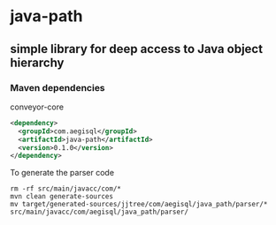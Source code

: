 # java-path
## simple library for deep access to Java object hierarchy
### Maven dependencies
conveyor-core
```xml
<dependency>
  <groupId>com.aegisql</groupId>
  <artifactId>java-path</artifactId>
  <version>0.1.0</version>
</dependency>
```

To generate the parser code
```shell script
rm -rf src/main/javacc/com/* 
mvn clean generate-sources 
mv target/generated-sources/jjtree/com/aegisql/java_path/parser/* src/main/javacc/com/aegisql/java_path/parser/
```
